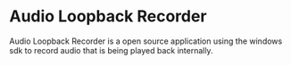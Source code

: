 # Audio Loopback Recorder

Audio Loopback Recorder is a open source application using the windows sdk to record audio that is being played back internally.
